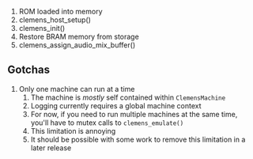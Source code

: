 
1. ROM loaded into memory
2. clemens_host_setup()
3. clemens_init()
4. Restore BRAM memory from storage
5. clemens_assign_audio_mix_buffer()


## Gotchas

1. Only one machine can run at a time
   1. The machine is *mostly* self contained within `ClemensMachine`
   2. Logging currently requires a global machine context
   3. For now, if you need to run multiple machines at the same time, you'll have to mutex calls to `clemens_emulate()`
   4. This limitation is annoying
   5. It should be possible with some work to remove this limitation in a later release
